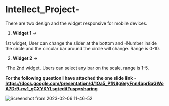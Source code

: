# Intellect_Project-
There are two design and the widget responsive for mobile devices.  

1. **Widget 1** ->

1st widget, User can change the slider at the bottom and
-Number inside the circle and the circular bar around the circle will
change. Range is 0-10.

2. **Widget 2** ->

-The 2nd widget, Users can select any bar on the scale, range is 1-5.

**For the following question I have attached the one slide link**  - **https://docs.google.com/presentation/d/1Oa5_PfN8g6eyFnn4bprBaGWoA7Dr9-rw1_gCXYKYLsg/edit?usp=sharing**

![Screenshot from 2023-02-06 11-46-52](https://user-images.githubusercontent.com/55456403/216897636-72534303-26af-4d52-8109-afa175b8648a.png)


